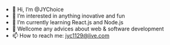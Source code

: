 - 👋 Hi, I’m @JYChoice
- 👀 I’m interested in anything inovative and fun
- 🌱 I’m currently learning React.js and Node.js
- 💞️ Wellcome any advices about web & software development
- 📫 How to reach me: jyc1129@live.com

<!---
JYChoice/JYChoice is a ✨ special ✨ repository because its `README.md` (this file) appears on your GitHub profile.
You can click the Preview link to take a look at your changes.
--->
